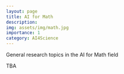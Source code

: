 ```yaml
---
layout: page
title: AI for Math
description: 
img: assets/img/math.jpg
importance: 1
category: AI4Science
---
```


General research topics in the AI for Math field

TBA 
